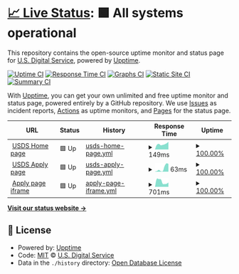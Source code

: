 # [📈 Live Status](https://usds.github.io/uptime-monitoring): <!--live status--> **🟩 All systems operational**

This repository contains the open-source uptime monitor and status page for [U.S. Digital Service](https://www.usds.gov), powered by [Upptime](https://github.com/upptime/upptime).

[![Uptime CI](https://github.com/usds/uptime-monitoring/workflows/Uptime%20CI/badge.svg)](https://github.com/usds/uptime-monitoring/actions?query=workflow%3A%22Uptime+CI%22)
[![Response Time CI](https://github.com/usds/uptime-monitoring/workflows/Response%20Time%20CI/badge.svg)](https://github.com/usds/uptime-monitoring/actions?query=workflow%3A%22Response+Time+CI%22)
[![Graphs CI](https://github.com/usds/uptime-monitoring/workflows/Graphs%20CI/badge.svg)](https://github.com/usds/uptime-monitoring/actions?query=workflow%3A%22Graphs+CI%22)
[![Static Site CI](https://github.com/usds/uptime-monitoring/workflows/Static%20Site%20CI/badge.svg)](https://github.com/usds/uptime-monitoring/actions?query=workflow%3A%22Static+Site+CI%22)
[![Summary CI](https://github.com/usds/uptime-monitoring/workflows/Summary%20CI/badge.svg)](https://github.com/usds/uptime-monitoring/actions?query=workflow%3A%22Summary+CI%22)

With [Upptime](https://upptime.js.org), you can get your own unlimited and free uptime monitor and status page, powered entirely by a GitHub repository. We use [Issues](https://github.com/usds/uptime-monitoring/issues) as incident reports, [Actions](https://github.com/usds/uptime-monitoring/actions) as uptime monitors, and [Pages](https://usds.github.io/uptime-monitoring) for the status page.

<!--start: status pages-->
<!-- This summary is generated by Upptime (https://github.com/upptime/upptime) -->
<!-- Do not edit this manually, your changes will be overwritten -->
<!-- prettier-ignore -->
| URL | Status | History | Response Time | Uptime |
| --- | ------ | ------- | ------------- | ------ |
| <img alt="" src="https://icons.duckduckgo.com/ip3/www.usds.gov.ico" height="13"> [USDS Home page](https://www.usds.gov/) | 🟩 Up | [usds-home-page.yml](https://github.com/usds/uptime-monitoring/commits/HEAD/history/usds-home-page.yml) | <details><summary><img alt="Response time graph" src="./graphs/usds-home-page/response-time-week.png" height="20"> 149ms</summary><br><a href="https://usds.github.io/uptime-monitoring/history/usds-home-page"><img alt="Response time 154" src="https://img.shields.io/endpoint?url=https%3A%2F%2Fraw.githubusercontent.com%2Fusds%2Fuptime-monitoring%2FHEAD%2Fapi%2Fusds-home-page%2Fresponse-time.json"></a><br><a href="https://usds.github.io/uptime-monitoring/history/usds-home-page"><img alt="24-hour response time 125" src="https://img.shields.io/endpoint?url=https%3A%2F%2Fraw.githubusercontent.com%2Fusds%2Fuptime-monitoring%2FHEAD%2Fapi%2Fusds-home-page%2Fresponse-time-day.json"></a><br><a href="https://usds.github.io/uptime-monitoring/history/usds-home-page"><img alt="7-day response time 149" src="https://img.shields.io/endpoint?url=https%3A%2F%2Fraw.githubusercontent.com%2Fusds%2Fuptime-monitoring%2FHEAD%2Fapi%2Fusds-home-page%2Fresponse-time-week.json"></a><br><a href="https://usds.github.io/uptime-monitoring/history/usds-home-page"><img alt="30-day response time 171" src="https://img.shields.io/endpoint?url=https%3A%2F%2Fraw.githubusercontent.com%2Fusds%2Fuptime-monitoring%2FHEAD%2Fapi%2Fusds-home-page%2Fresponse-time-month.json"></a><br><a href="https://usds.github.io/uptime-monitoring/history/usds-home-page"><img alt="1-year response time 154" src="https://img.shields.io/endpoint?url=https%3A%2F%2Fraw.githubusercontent.com%2Fusds%2Fuptime-monitoring%2FHEAD%2Fapi%2Fusds-home-page%2Fresponse-time-year.json"></a></details> | <details><summary><a href="https://usds.github.io/uptime-monitoring/history/usds-home-page">100.00%</a></summary><a href="https://usds.github.io/uptime-monitoring/history/usds-home-page"><img alt="All-time uptime 99.98%" src="https://img.shields.io/endpoint?url=https%3A%2F%2Fraw.githubusercontent.com%2Fusds%2Fuptime-monitoring%2FHEAD%2Fapi%2Fusds-home-page%2Fuptime.json"></a><br><a href="https://usds.github.io/uptime-monitoring/history/usds-home-page"><img alt="24-hour uptime 100.00%" src="https://img.shields.io/endpoint?url=https%3A%2F%2Fraw.githubusercontent.com%2Fusds%2Fuptime-monitoring%2FHEAD%2Fapi%2Fusds-home-page%2Fuptime-day.json"></a><br><a href="https://usds.github.io/uptime-monitoring/history/usds-home-page"><img alt="7-day uptime 100.00%" src="https://img.shields.io/endpoint?url=https%3A%2F%2Fraw.githubusercontent.com%2Fusds%2Fuptime-monitoring%2FHEAD%2Fapi%2Fusds-home-page%2Fuptime-week.json"></a><br><a href="https://usds.github.io/uptime-monitoring/history/usds-home-page"><img alt="30-day uptime 100.00%" src="https://img.shields.io/endpoint?url=https%3A%2F%2Fraw.githubusercontent.com%2Fusds%2Fuptime-monitoring%2FHEAD%2Fapi%2Fusds-home-page%2Fuptime-month.json"></a><br><a href="https://usds.github.io/uptime-monitoring/history/usds-home-page"><img alt="1-year uptime 99.98%" src="https://img.shields.io/endpoint?url=https%3A%2F%2Fraw.githubusercontent.com%2Fusds%2Fuptime-monitoring%2FHEAD%2Fapi%2Fusds-home-page%2Fuptime-year.json"></a></details>
| <img alt="" src="https://icons.duckduckgo.com/ip3/www.usds.gov.ico" height="13"> [USDS Apply page](https://www.usds.gov/apply) | 🟩 Up | [usds-apply-page.yml](https://github.com/usds/uptime-monitoring/commits/HEAD/history/usds-apply-page.yml) | <details><summary><img alt="Response time graph" src="./graphs/usds-apply-page/response-time-week.png" height="20"> 63ms</summary><br><a href="https://usds.github.io/uptime-monitoring/history/usds-apply-page"><img alt="Response time 51" src="https://img.shields.io/endpoint?url=https%3A%2F%2Fraw.githubusercontent.com%2Fusds%2Fuptime-monitoring%2FHEAD%2Fapi%2Fusds-apply-page%2Fresponse-time.json"></a><br><a href="https://usds.github.io/uptime-monitoring/history/usds-apply-page"><img alt="24-hour response time 125" src="https://img.shields.io/endpoint?url=https%3A%2F%2Fraw.githubusercontent.com%2Fusds%2Fuptime-monitoring%2FHEAD%2Fapi%2Fusds-apply-page%2Fresponse-time-day.json"></a><br><a href="https://usds.github.io/uptime-monitoring/history/usds-apply-page"><img alt="7-day response time 63" src="https://img.shields.io/endpoint?url=https%3A%2F%2Fraw.githubusercontent.com%2Fusds%2Fuptime-monitoring%2FHEAD%2Fapi%2Fusds-apply-page%2Fresponse-time-week.json"></a><br><a href="https://usds.github.io/uptime-monitoring/history/usds-apply-page"><img alt="30-day response time 61" src="https://img.shields.io/endpoint?url=https%3A%2F%2Fraw.githubusercontent.com%2Fusds%2Fuptime-monitoring%2FHEAD%2Fapi%2Fusds-apply-page%2Fresponse-time-month.json"></a><br><a href="https://usds.github.io/uptime-monitoring/history/usds-apply-page"><img alt="1-year response time 51" src="https://img.shields.io/endpoint?url=https%3A%2F%2Fraw.githubusercontent.com%2Fusds%2Fuptime-monitoring%2FHEAD%2Fapi%2Fusds-apply-page%2Fresponse-time-year.json"></a></details> | <details><summary><a href="https://usds.github.io/uptime-monitoring/history/usds-apply-page">100.00%</a></summary><a href="https://usds.github.io/uptime-monitoring/history/usds-apply-page"><img alt="All-time uptime 99.98%" src="https://img.shields.io/endpoint?url=https%3A%2F%2Fraw.githubusercontent.com%2Fusds%2Fuptime-monitoring%2FHEAD%2Fapi%2Fusds-apply-page%2Fuptime.json"></a><br><a href="https://usds.github.io/uptime-monitoring/history/usds-apply-page"><img alt="24-hour uptime 100.00%" src="https://img.shields.io/endpoint?url=https%3A%2F%2Fraw.githubusercontent.com%2Fusds%2Fuptime-monitoring%2FHEAD%2Fapi%2Fusds-apply-page%2Fuptime-day.json"></a><br><a href="https://usds.github.io/uptime-monitoring/history/usds-apply-page"><img alt="7-day uptime 100.00%" src="https://img.shields.io/endpoint?url=https%3A%2F%2Fraw.githubusercontent.com%2Fusds%2Fuptime-monitoring%2FHEAD%2Fapi%2Fusds-apply-page%2Fuptime-week.json"></a><br><a href="https://usds.github.io/uptime-monitoring/history/usds-apply-page"><img alt="30-day uptime 100.00%" src="https://img.shields.io/endpoint?url=https%3A%2F%2Fraw.githubusercontent.com%2Fusds%2Fuptime-monitoring%2FHEAD%2Fapi%2Fusds-apply-page%2Fuptime-month.json"></a><br><a href="https://usds.github.io/uptime-monitoring/history/usds-apply-page"><img alt="1-year uptime 99.98%" src="https://img.shields.io/endpoint?url=https%3A%2F%2Fraw.githubusercontent.com%2Fusds%2Fuptime-monitoring%2FHEAD%2Fapi%2Fusds-apply-page%2Fuptime-year.json"></a></details>
| <img alt="" src="https://icons.duckduckgo.com/ip3/eop-fra.secure.force.com.ico" height="13"> [Apply page iframe](https://eop-fra.secure.force.com/digitalservice/) | 🟩 Up | [apply-page-iframe.yml](https://github.com/usds/uptime-monitoring/commits/HEAD/history/apply-page-iframe.yml) | <details><summary><img alt="Response time graph" src="./graphs/apply-page-iframe/response-time-week.png" height="20"> 701ms</summary><br><a href="https://usds.github.io/uptime-monitoring/history/apply-page-iframe"><img alt="Response time 1079" src="https://img.shields.io/endpoint?url=https%3A%2F%2Fraw.githubusercontent.com%2Fusds%2Fuptime-monitoring%2FHEAD%2Fapi%2Fapply-page-iframe%2Fresponse-time.json"></a><br><a href="https://usds.github.io/uptime-monitoring/history/apply-page-iframe"><img alt="24-hour response time 560" src="https://img.shields.io/endpoint?url=https%3A%2F%2Fraw.githubusercontent.com%2Fusds%2Fuptime-monitoring%2FHEAD%2Fapi%2Fapply-page-iframe%2Fresponse-time-day.json"></a><br><a href="https://usds.github.io/uptime-monitoring/history/apply-page-iframe"><img alt="7-day response time 701" src="https://img.shields.io/endpoint?url=https%3A%2F%2Fraw.githubusercontent.com%2Fusds%2Fuptime-monitoring%2FHEAD%2Fapi%2Fapply-page-iframe%2Fresponse-time-week.json"></a><br><a href="https://usds.github.io/uptime-monitoring/history/apply-page-iframe"><img alt="30-day response time 893" src="https://img.shields.io/endpoint?url=https%3A%2F%2Fraw.githubusercontent.com%2Fusds%2Fuptime-monitoring%2FHEAD%2Fapi%2Fapply-page-iframe%2Fresponse-time-month.json"></a><br><a href="https://usds.github.io/uptime-monitoring/history/apply-page-iframe"><img alt="1-year response time 1079" src="https://img.shields.io/endpoint?url=https%3A%2F%2Fraw.githubusercontent.com%2Fusds%2Fuptime-monitoring%2FHEAD%2Fapi%2Fapply-page-iframe%2Fresponse-time-year.json"></a></details> | <details><summary><a href="https://usds.github.io/uptime-monitoring/history/apply-page-iframe">100.00%</a></summary><a href="https://usds.github.io/uptime-monitoring/history/apply-page-iframe"><img alt="All-time uptime 99.97%" src="https://img.shields.io/endpoint?url=https%3A%2F%2Fraw.githubusercontent.com%2Fusds%2Fuptime-monitoring%2FHEAD%2Fapi%2Fapply-page-iframe%2Fuptime.json"></a><br><a href="https://usds.github.io/uptime-monitoring/history/apply-page-iframe"><img alt="24-hour uptime 100.00%" src="https://img.shields.io/endpoint?url=https%3A%2F%2Fraw.githubusercontent.com%2Fusds%2Fuptime-monitoring%2FHEAD%2Fapi%2Fapply-page-iframe%2Fuptime-day.json"></a><br><a href="https://usds.github.io/uptime-monitoring/history/apply-page-iframe"><img alt="7-day uptime 100.00%" src="https://img.shields.io/endpoint?url=https%3A%2F%2Fraw.githubusercontent.com%2Fusds%2Fuptime-monitoring%2FHEAD%2Fapi%2Fapply-page-iframe%2Fuptime-week.json"></a><br><a href="https://usds.github.io/uptime-monitoring/history/apply-page-iframe"><img alt="30-day uptime 100.00%" src="https://img.shields.io/endpoint?url=https%3A%2F%2Fraw.githubusercontent.com%2Fusds%2Fuptime-monitoring%2FHEAD%2Fapi%2Fapply-page-iframe%2Fuptime-month.json"></a><br><a href="https://usds.github.io/uptime-monitoring/history/apply-page-iframe"><img alt="1-year uptime 99.97%" src="https://img.shields.io/endpoint?url=https%3A%2F%2Fraw.githubusercontent.com%2Fusds%2Fuptime-monitoring%2FHEAD%2Fapi%2Fapply-page-iframe%2Fuptime-year.json"></a></details>

<!--end: status pages-->

[**Visit our status website →**](https://usds.github.io/uptime-monitoring)

## 📄 License

- Powered by: [Upptime](https://github.com/upptime/upptime)
- Code: [MIT](./LICENSE) © [U.S. Digital Service](https://www.usds.gov)
- Data in the `./history` directory: [Open Database License](https://opendatacommons.org/licenses/odbl/1-0/)
